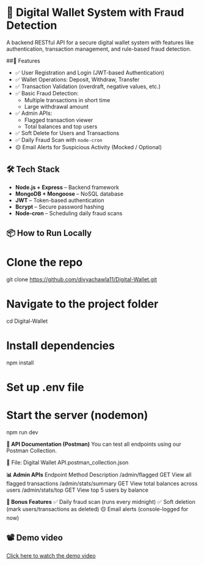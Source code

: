 # 💸 Digital Wallet System with Fraud Detection

A backend RESTful API for a secure digital wallet system with features like authentication, transaction management, and rule-based fraud detection.

##🚀 Features

- ✅ User Registration and Login (JWT-based Authentication)
- ✅ Wallet Operations: Deposit, Withdraw, Transfer
- ✅ Transaction Validation (overdraft, negative values, etc.)
- ✅ Basic Fraud Detection:
  - Multiple transactions in short time
  - Large withdrawal amount
- ✅ Admin APIs:
  - Flagged transaction viewer
  - Total balances and top users
- ✅ Soft Delete for Users and Transactions
- ✅ Daily Fraud Scan with `node-cron`
- 🟡 Email Alerts for Suspicious Activity (Mocked / Optional)

## 🛠️ Tech Stack

- **Node.js + Express** – Backend framework
- **MongoDB + Mongoose** – NoSQL database
- **JWT** – Token-based authentication
- **Bcrypt** – Secure password hashing
- **Node-cron** – Scheduling daily fraud scans

## 📦 How to Run Locally

# Clone the repo
git clone https://github.com/divyachawla11/Digital-Wallet.git
# Navigate to the project folder
cd Digital-Wallet
# Install dependencies
npm install
# Set up .env file 
# Start the server (nodemon)
npm run dev

**🧪 API Documentation (Postman)**
You can test all endpoints using our Postman Collection.

📁 File: Digital Wallet API.postman_collection.json

**📊 Admin APIs**
Endpoint	Method	Description
/admin/flagged	GET	View all flagged transactions
/admin/stats/summary	GET	View total balances across users
/admin/stats/top	GET	View top 5 users by balance

**🧹 Bonus Features**
✅ Daily fraud scan (runs every midnight)
✅ Soft deletion (mark users/transactions as deleted)
🟡 Email alerts (console-logged for now)

## 📽️ Demo video

[Click here to watch the demo video](https://drive.google.com/file/d/1PRtH7D-_5JSrwC4E3RehOYsKuaDE0y6M/view?usp=sharing)

